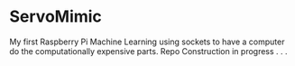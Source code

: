 # ServoMimic
My first Raspberry Pi Machine Learning using sockets to have a computer do the computationally expensive parts.
Repo Construction in progress . . .

